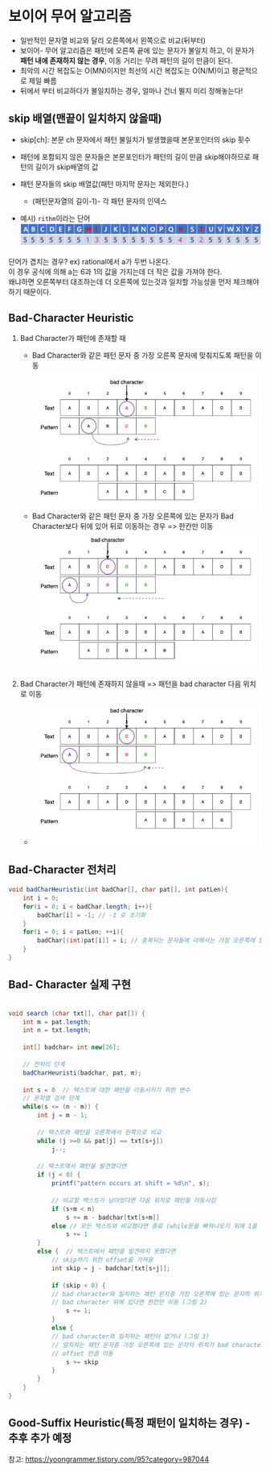 # 보이어 무어 알고리즘

- 일반적인 문자열 비교와 달리 오른쪽에서 왼쪽으로 비교(뒤부터)
- 보이어- 무어 알고리즘은 패턴에 오른쪽 끝에 있는 문자가 불일치 하고, 이 문자가 **패턴 내에 존재하지 않는 경우**, 이동 거리는 무려 패턴의 길이 만큼이 된다.
- 최악의 시간 복잡도는 O(MN)이지만 최선의 시간 복잡도는 O(N/M)이고 평균적으로 제일 빠름
- 뒤에서 부터 비교하다가 불일치하는 경우, 얼마나 건너 뛸지 미리 정해놓는다!

## skip 배열(맨끝이 일치하지 않을때)

- skip[ch]: 본문 ch 문자에서 패턴 불일치가 발생했을때 본문포인터의 skip 횟수
- 패턴에 포함되지 않은 문자들은 본문포인터가 패턴의 길이 만큼 skip해야하므로 패턴의 길이가 skip배열의 값
- 패턴 문자들의 skip 배열값(패턴 마지막 문자는 제외한다.)

  - (패턴문자열의 길이-1)- 각 패턴 문자의 인덱스

- 예시) `rithm`이라는 단어
  ![](img/%EB%B3%B4%EC%9D%B4%EC%96%B4%20%EB%AC%B4%EC%96%B4%20%ED%91%9C.png)

단어가 겹치는 경우? ex) rational에서 a가 두번 나온다.  
이 경우 공식에 의해 a는 6과 1의 값을 가지는데 더 작은 값을 가져야 한다.  
왜냐하면 오른쪽부터 대조하는데 더 오른쪽에 있는것과 일치할 가능성을 먼저 체크해야하기 때문이다.

## Bad-Character Heuristic

1. Bad Character가 패턴에 존재할 때

   - Bad Character와 같은 패턴 문자 중 가장 오른쪽 문자에 맞춰지도록 패턴을 이동
     ![](img/%EB%B3%B4%EC%9D%B4%EC%96%B4%20%EB%AC%B4%EC%96%B4%201.png)
   - Bad Character와 같은 패턴 문자 중 가장 오른쪽에 있는 문자가 Bad Character보다 뒤에 있어 뒤로 이동하는 경우 => 한칸만 이동
     ![](img/%EB%B3%B4%EC%9D%B4%EC%96%B4%20%EB%AC%B4%EC%96%B4%202.png)

2. Bad Character가 패턴에 존재하지 않을때 => 패턴을 bad character 다음 위치로 이동
   - ![](img/%EB%B3%B4%EC%9D%B4%EC%96%B4%20%EB%AC%B4%EC%96%B4%203.png)

## Bad-Character 전처리

```java
void badCharHeuristic(int badChar[], char pat[], int patLen){
    int i = 0;
    for(i = 0; i < badChar.length; i++){
        badChar[i] = -1; // -1 로 초기화
    }
    for(i = 0; i < patLen; ++i){
        badChar[(int)pat[i]] = i; // 중복되는 문자들에 대해서는 가장 오른쪽에 있는 문자를 저장
    }
}
```

## Bad- Character 실제 구현

```java

void search (char txt[], char pat[]) {
	int m = pat.length;
	int n = txt.length;

	int[] badchar= int new[26];

	// 전처리 단계
	badCharHeuristi(badchar, pat, m);

	int s = 0  // 텍스트에 대한 패턴을 이동시키기 위한 변수
	// 문자열 검색 단계
	while(s <= (n - m)) {
		int j = m - 1;

		// 텍스트와 패턴을 오른쪽에서 왼쪽으로 비교
		while (j >=0 && pat[j] == txt[s+j])
			j--;

		// 텍스트에서 패턴을 발견했다면
		if (j < 0) {
			printf("pattern occurs at shift = %d\n", s);

			// 비교할 텍스트가 남아있다면 다음 위치로 패턴을 이동시킴
			if (s+m < n)
				s += m - badchar[txt[s+m]]
			else // 모든 텍스트와 비교했다면 종료 (while문을 빠져나오기 위해 1을 더함.)
				s += 1
		}
		else {  // 텍스트에서 패턴을 발견하지 못했다면
			// skip하기 위한 offset을 가져옴
			int skip = j - badchar[txt[s+j]];

			if (skip < 0) {
			// bad character와 일치하는 패턴 문자중 가장 오른쪽에 있는 문자의 위치가
			// bad character 뒤에 있다면 한칸만 이동 (그림 2)
				s += 1;
			}
			else {
			// bad character와 일치하는 패턴이 없거나 (그림 3)
			// 일치하는 패턴 문자중 가장 오른쪽에 있는 문자의 위치가 bad character 앞에 있다면 (그림 1)
			// offset 만큼 이동
				s += skip
			}
		}
	}
}
```

## Good-Suffix Heuristic(특정 패턴이 일치하는 경우) - 추후 추가 예정

참고: https://yoongrammer.tistory.com/95?category=987044
